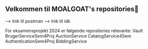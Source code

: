 ## Velkommen til MOALGOAT's repositories👋

--> link til postman
--> lnik til idk

For eksamensprojekt 2024 er følgende repositories relevante:
Vault
BrugerServiceSem4Proj
AuctionService
CatalogService4Sem
AuthenticationSem4Proj
BiddingService

<!--

**Here are some ideas to get you started:**

🙋‍♀️ A short introduction - what is your organization all about?
🌈 Contribution guidelines - how can the community get involved?
👩‍💻 Useful resources - where can the community find your docs? Is there anything else the community should know?
🍿 Fun facts - what does your team eat for breakfast?
🧙 Remember, you can do mighty things with the power of [Markdown](https://docs.github.com/github/writing-on-github/getting-started-with-writing-and-formatting-on-github/basic-writing-and-formatting-syntax)
-->
